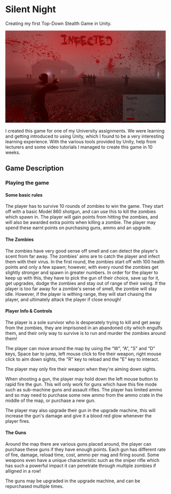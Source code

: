 # Silent Night

Creating my first Top-Down Stealth Game in Unity.

![Infected](https://github.com/WedgeManWik/Infected-Readme-Website/blob/main/Infected.PNG?raw=true)

I created this game for one of my University assignments. We were learning and getting introduced to using Unity, which I found to be a very interesting learning experience. With the various tools provided by Unity, help from lecturers and some video tutorials I managed to create this game in 10 weeks.

## Game Description 

### Playing the game

#### Some basic rules

The player has to survive 10 rounds of zombies to win the game. They start off with a basic Model 860 shotgun, and can use this to kill the zombies which spawn in. The player will gain points from hitting the zombies, and will also be awarded extra points when killing a zombie. The player may spend these earnt points on purchasing guns, ammo and an upgrade. 

#### The Zombies

The zombies have very good sense off smell and can detect the player's scent from far away. The zombies' aims are to catch the player and infect them with their virus. In the first round, the zombies start off with 100 health points and only a few spawn; however, with every round the zombies get slightly stronger and spawn in greater numbers. In order for the player to keep up with this, they have to pick the gun of their choice, save up for it, get upgrades, dodge the zombies and stay out of range of their swing. If the player is too far away for a zombie's sense of smell, the zombie will stay idle. However, if the player is withing range, they will start chasing the player, and ultimately attack the player if close enough!

#### Player Info & Controls

The player is a sole survivor who is desperately trying to kill and get away from the zombies, they are imprisoned in an abandoned city which engulfs them, and their only way to survive is to run and murder the zombies around them!

The player can move around the map by using the “W”, “A”, "S" and “D” keys, Space bar to jump, left mouse click to fire their weapon, right mouse click to aim down sights, the "R" key to reload and the "E" key to interact.

The player may only fire their weapon when they're aiming down sights.

When shooting a gun, the player may hold down the left mouse button to rapid fire the gun. This will only work for guns which have this fire mode such as sub-machine guns and assault rifles. The player has limited ammo and so may need to purchase some new ammo from the ammo crate in the middle of the map, or purchase a new gun.

The player may also upgrade their gun in the upgrade machine, this will increase the gun's damage and give it a blood red glow whenever the player fires.

#### The Guns

Around the map there are various guns placed around, the player can purchase these guns if they have enough points. Each gun has different rate of fire, damage, reload time, cost, ammo per mag and firing sound. Some weapons even have a unique characteristic such as the sniper rifle which has such a powerful impact it can penetrate through multiple zombies if alligned in a row!

The guns may be upgraded in the upgrade machine, and can be repurchased multiple times.
